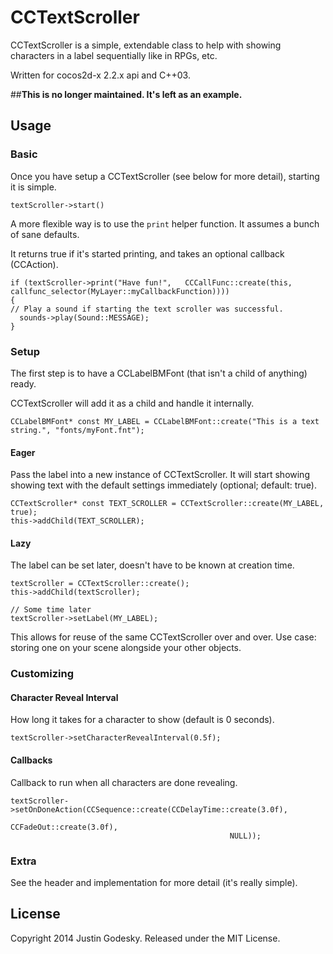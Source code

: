 # CCTextScroller

CCTextScroller is a simple, extendable class to help with showing characters in a label sequentially like in RPGs, etc.

Written for cocos2d-x 2.2.x api and C++03.
 
##__This is no longer maintained. It's left as an example.__

## Usage

### Basic 

Once you have setup a CCTextScroller (see below for more detail), starting it is simple.

```
textScroller->start()
```

A more flexible way is to use the `print` helper function. It assumes a bunch of sane defaults.

It returns true if it's started printing, and takes an optional callback (CCAction).

```
if (textScroller->print("Have fun!",   CCCallFunc::create(this, callfunc_selector(MyLayer::myCallbackFunction)))) 
{
// Play a sound if starting the text scroller was successful.
  sounds->play(Sound::MESSAGE);
}
```

### Setup

The first step is to have a CCLabelBMFont (that isn't a child of anything) ready. 

CCTextScroller will add it as a child and handle it internally.

```
CCLabelBMFont* const MY_LABEL = CCLabelBMFont::create("This is a text string.", "fonts/myFont.fnt");
```

#### Eager

Pass the label into a new instance of CCTextScroller. It will start showing showing text with the default settings immediately (optional; default: true).

```
CCTextScroller* const TEXT_SCROLLER = CCTextScroller::create(MY_LABEL, true);
this->addChild(TEXT_SCROLLER);
```

#### Lazy

The label can be set later, doesn't have to be known at creation time.

```
textScroller = CCTextScroller::create();
this->addChild(textScroller);

// Some time later
textScroller->setLabel(MY_LABEL);
```

This allows for reuse of the same CCTextScroller over and over. Use case: storing one on your scene alongside your other objects.

### Customizing

#### Character Reveal Interval

How long it takes for a character to show (default is 0 seconds).

```
textScroller->setCharacterRevealInterval(0.5f);
```

#### Callbacks

Callback to run when all characters are done revealing.

```
textScroller->setOnDoneAction(CCSequence::create(CCDelayTime::create(3.0f),
                                                 CCFadeOut::create(3.0f),
                                                 NULL));
```

### Extra

See the header and implementation for more detail (it's really simple).

## License
Copyright 2014 Justin Godesky.
Released under the MIT License.
